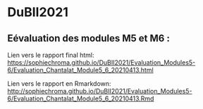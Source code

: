 # DuBII2021
## Eévaluation des modules M5 et M6 :

Lien vers le rapport final html:
https://sophiechroma.github.io/DuBII2021/Evaluation_Modules5-6/Evaluation_Chantalat_Module5_6_20210413.html

Lien vers le rapport en Rmarkdown:
http://sophiechroma.github.io/DuBII2021/Evaluation_Modules5-6/Evaluation_Chantalat_Module5_6_20210413.Rmd
